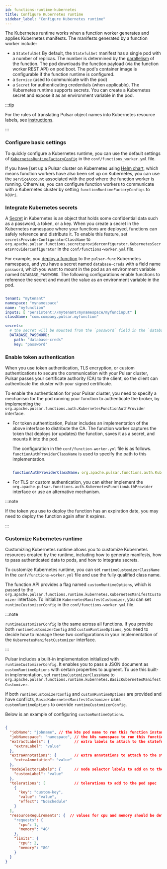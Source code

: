 ```yaml
---
id: functions-runtime-kubernetes
title: Configure Kubernetes runtime
sidebar_label: "Configure Kubernetes runtime"
---
```


The Kubernetes runtime works when a function worker generates and applies Kubernetes manifests. The manifests generated by a function worker include:
* a `StatefulSet`
  By default, the `StatefulSet` manifest has a single pod with a number of replicas. The number is determined by the [parallelism](functions-deploy-cluster-parallelism.md) of the function. The pod downloads the function payload (via the function worker REST API) on pod boot. The pod's container image is configurable if the function runtime is configured.
* a `Service` (used to communicate with the pod)
* a `Secret` for authenticating credentials (when applicable). 
  The Kubernetes runtime supports secrets. You can create a Kubernetes secret and expose it as an environment variable in the pod. 

:::tip

For the rules of translating Pulsar object names into Kubernetes resource labels, see [instructions](admin-api-overview.md#how-to-define-pulsar-resource-names-when-running-pulsar-in-kubernetes).

:::

### Configure basic settings

To quickly configure a Kubernetes runtime, you can use the default settings of [`KubernetesRuntimeFactoryConfig`](https://github.com/apache/pulsar/blob/master/pulsar-functions/runtime/src/main/java/org/apache/pulsar/functions/runtime/kubernetes/KubernetesRuntimeFactoryConfig.java) in the `conf/functions_worker.yml` file. 

If you have [set up a Pulsar cluster on Kubernetes using [Helm chart](helm-install.md), which means function workers have also been set up on Kubernetes, you can use the `serviceAccount` associated with the pod where the function worker is running. Otherwise, you can configure function workers to communicate with a Kubernetes cluster by setting `functionRuntimeFactoryConfigs` to `k8Uri`.

### Integrate Kubernetes secrets

A [Secret](https://kubernetes.io/docs/concepts/configuration/secret/) in Kubernetes is an object that holds some confidential data such as a password, a token, or a key. When you create a secret in the Kubernetes namespace where your functions are deployed, functions can safely reference and distribute it. To enable this feature, set `secretsProviderConfiguratorClassName` to `org.apache.pulsar.functions.secretsproviderconfigurator.KubernetesSecretsProviderConfigurator` in the `conf/functions-worker.yml` file.

For example, you [deploy a function](functions-deploy.md) to the `pulsar-func` Kubernetes namespace, and you have a secret named `database-creds` with a field name `password`, which you want to mount in the pod as an environment variable named `DATABASE_PASSWORD`. The following configurations enable functions to reference the secret and mount the value as an environment variable in the pod.

```yaml

tenant: "mytenant"
namespace: "mynamespace"
name: "myfunction"
inputs: [ "persistent://mytenant/mynamespace/myfuncinput" ]
className: "com.company.pulsar.myfunction"

secrets:
  # the secret will be mounted from the `password` field in the `database-creds` secret as an env var called `DATABASE_PASSWORD`
  DATABASE_PASSWORD:
    path: "database-creds"
    key: "password"

```

### Enable token authentication 

When you use token authentication, TLS encryption, or custom authentications to secure the communication with your Pulsar cluster, Pulsar passes your certificate authority (CA) to the client, so the client can authenticate the cluster with your signed certificate.

To enable the authentication for your Pulsar cluster, you need to specify a mechanism for the pod running your function to authenticate the broker, by implementing the `org.apache.pulsar.functions.auth.KubernetesFunctionAuthProvider` interface. 

* For token authentication, Pulsar includes an implementation of the above interface to  distribute the CA. The function worker captures the token that deploys (or updates) the function, saves it as a secret, and mounts it into the pod.

  The configuration in the `conf/function-worker.yml` file is as follows. `functionAuthProviderClassName` is used to specify the path to this implementation. 

  ```yaml

  functionAuthProviderClassName: org.apache.pulsar.functions.auth.KubernetesSecretsTokenAuthProvider

  ```

* For TLS or custom authentication, you can either implement the `org.apache.pulsar.functions.auth.KubernetesFunctionAuthProvider` interface or use an alternative mechanism. 

:::note   

If the token you use to deploy the function has an expiration date, you may need to deploy the function again after it expires.

:::

### Customize Kubernetes runtime

Customizing Kubernetes runtime allows you to customize Kubernetes resources created by the runtime, including how to generate manifests, how to pass authenticated data to pods, and how to integrate secrets.

To customize Kubernetes runtime, you can set `runtimeCustomizerClassName` in the `conf/functions-worker.yml` file and use the fully qualified class name. 

The function API provides a flag named `customRuntimeOptions`, which is passed to the `org.apache.pulsar.functions.runtime.kubernetes.KubernetesManifestCustomizer` interface. To initialize `KubernetesManifestCustomizer`, you can set `runtimeCustomizerConfig` in the `conf/functions-worker.yml` file.

:::note

`runtimeCustomizerConfig` is the same across all functions. If you provide both `runtimeCustomizerConfig` and `customRuntimeOptions`, you need to decide how to manage these two configurations in your implementation of the `KubernetesManifestCustomizer` interface. 

:::

Pulsar includes a built-in implementation initialized with `runtimeCustomizerConfig`. It enables you to pass a JSON document as `customRuntimeOptions` with certain properties to augment. To use this built-in implementation, set `runtimeCustomizerClassName` to `org.apache.pulsar.functions.runtime.kubernetes.BasicKubernetesManifestCustomizer`.

If both `runtimeCustomizerConfig` and `customRuntimeOptions` are provided and have conflicts, `BasicKubernetesManifestCustomizer` uses `customRuntimeOptions` to override `runtimeCustomizerConfig`.  

Below is an example of configuring `customRuntimeOptions`.

```json

{
  "jobName": "jobname", // the k8s pod name to run this function instance
  "jobNamespace": "namespace", // the k8s namespace to run this function in
  "extractLabels": {           // extra labels to attach to the statefulSet, service, and pods
    "extraLabel": "value"
  },
  "extraAnnotations": {        // extra annotations to attach to the statefulSet, service, and pods
    "extraAnnotation": "value"
  },
  "nodeSelectorLabels": {      // node selector labels to add on to the pod spec
    "customLabel": "value"
  },
  "tolerations": [             // tolerations to add to the pod spec
    {
      "key": "custom-key",
      "value": "value",
      "effect": "NoSchedule"
    }
  ],
  "resourceRequirements": {  // values for cpu and memory should be defined as described here: https://kubernetes.io/docs/concepts/configuration/manage-compute-resources-container
    "requests": {
      "cpu": 1,
      "memory": "4G"
    },
    "limits": {
      "cpu": 2,
      "memory": "8G"
    }
  }
}

```
